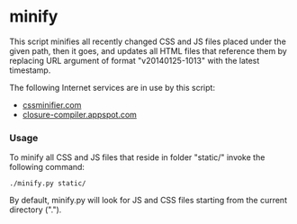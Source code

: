 minify
======

This script minifies all recently changed CSS and JS files placed under the given path,
then it goes, and updates all HTML files that reference them by replacing URL argument
of format "v20140125-1013" with the latest timestamp.

The following Internet services are in use by this script:

 * [cssminifier.com](cssminifier.com)
 * [closure-compiler.appspot.com](closure-compiler.appspot.com)


### Usage ###

To minify all CSS and JS files that reside in folder "static/" invoke the following command:

  `./minify.py static/`

By default, minify.py will look for JS and CSS files starting from the current directory (".").


